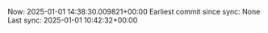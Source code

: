 Now: 2025-01-01 14:38:30.009821+00:00 Earliest commit since sync: None Last sync: 2025-01-01 10:42:32+00:00
